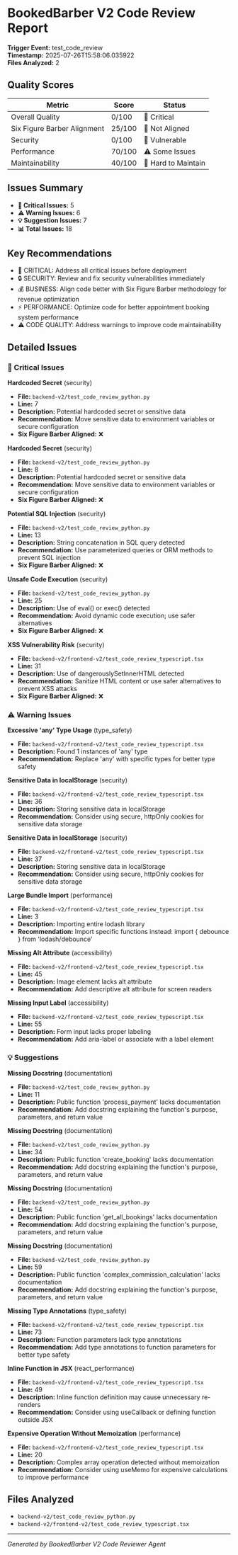 # BookedBarber V2 Code Review Report

**Trigger Event:** test_code_review  
**Timestamp:** 2025-07-26T15:58:06.035922  
**Files Analyzed:** 2

## Quality Scores

| Metric | Score | Status |
|--------|-------|--------|
| Overall Quality | 0/100 | 🚨 Critical |
| Six Figure Barber Alignment | 25/100 | 🚨 Not Aligned |
| Security | 0/100 | 🚨 Vulnerable |
| Performance | 70/100 | ⚠️ Some Issues |
| Maintainability | 40/100 | 🚨 Hard to Maintain |

## Issues Summary

- **🚨 Critical Issues:** 5
- **⚠️ Warning Issues:** 6
- **💡 Suggestion Issues:** 7
- **📊 Total Issues:** 18

## Key Recommendations

- 🚨 CRITICAL: Address all critical issues before deployment
- 🔒 SECURITY: Review and fix security vulnerabilities immediately
- 💰 BUSINESS: Align code better with Six Figure Barber methodology for revenue optimization
- ⚡ PERFORMANCE: Optimize code for better appointment booking system performance
- ⚠️ CODE QUALITY: Address warnings to improve code maintainability

## Detailed Issues

### 🚨 Critical Issues

**Hardcoded Secret** (security)
- **File:** `backend-v2/test_code_review_python.py`
- **Line:** 7
- **Description:** Potential hardcoded secret or sensitive data
- **Recommendation:** Move sensitive data to environment variables or secure configuration
- **Six Figure Barber Aligned:** ❌

**Hardcoded Secret** (security)
- **File:** `backend-v2/test_code_review_python.py`
- **Line:** 8
- **Description:** Potential hardcoded secret or sensitive data
- **Recommendation:** Move sensitive data to environment variables or secure configuration
- **Six Figure Barber Aligned:** ❌

**Potential SQL Injection** (security)
- **File:** `backend-v2/test_code_review_python.py`
- **Line:** 13
- **Description:** String concatenation in SQL query detected
- **Recommendation:** Use parameterized queries or ORM methods to prevent SQL injection
- **Six Figure Barber Aligned:** ❌

**Unsafe Code Execution** (security)
- **File:** `backend-v2/test_code_review_python.py`
- **Line:** 25
- **Description:** Use of eval() or exec() detected
- **Recommendation:** Avoid dynamic code execution; use safer alternatives
- **Six Figure Barber Aligned:** ❌

**XSS Vulnerability Risk** (security)
- **File:** `backend-v2/frontend-v2/test_code_review_typescript.tsx`
- **Line:** 31
- **Description:** Use of dangerouslySetInnerHTML detected
- **Recommendation:** Sanitize HTML content or use safer alternatives to prevent XSS attacks
- **Six Figure Barber Aligned:** ❌

### ⚠️ Warning Issues

**Excessive 'any' Type Usage** (type_safety)
- **File:** `backend-v2/frontend-v2/test_code_review_typescript.tsx`
- **Description:** Found 1 instances of 'any' type
- **Recommendation:** Replace 'any' with specific types for better type safety

**Sensitive Data in localStorage** (security)
- **File:** `backend-v2/frontend-v2/test_code_review_typescript.tsx`
- **Line:** 36
- **Description:** Storing sensitive data in localStorage
- **Recommendation:** Consider using secure, httpOnly cookies for sensitive data storage

**Sensitive Data in localStorage** (security)
- **File:** `backend-v2/frontend-v2/test_code_review_typescript.tsx`
- **Line:** 37
- **Description:** Storing sensitive data in localStorage
- **Recommendation:** Consider using secure, httpOnly cookies for sensitive data storage

**Large Bundle Import** (performance)
- **File:** `backend-v2/frontend-v2/test_code_review_typescript.tsx`
- **Line:** 3
- **Description:** Importing entire lodash library
- **Recommendation:** Import specific functions instead: import { debounce } from 'lodash/debounce'

**Missing Alt Attribute** (accessibility)
- **File:** `backend-v2/frontend-v2/test_code_review_typescript.tsx`
- **Line:** 45
- **Description:** Image element lacks alt attribute
- **Recommendation:** Add descriptive alt attribute for screen readers

**Missing Input Label** (accessibility)
- **File:** `backend-v2/frontend-v2/test_code_review_typescript.tsx`
- **Line:** 55
- **Description:** Form input lacks proper labeling
- **Recommendation:** Add aria-label or associate with a label element

### 💡 Suggestions

**Missing Docstring** (documentation)
- **File:** `backend-v2/test_code_review_python.py`
- **Line:** 11
- **Description:** Public function 'process_payment' lacks documentation
- **Recommendation:** Add docstring explaining the function's purpose, parameters, and return value

**Missing Docstring** (documentation)
- **File:** `backend-v2/test_code_review_python.py`
- **Line:** 34
- **Description:** Public function 'create_booking' lacks documentation
- **Recommendation:** Add docstring explaining the function's purpose, parameters, and return value

**Missing Docstring** (documentation)
- **File:** `backend-v2/test_code_review_python.py`
- **Line:** 54
- **Description:** Public function 'get_all_bookings' lacks documentation
- **Recommendation:** Add docstring explaining the function's purpose, parameters, and return value

**Missing Docstring** (documentation)
- **File:** `backend-v2/test_code_review_python.py`
- **Line:** 59
- **Description:** Public function 'complex_commission_calculation' lacks documentation
- **Recommendation:** Add docstring explaining the function's purpose, parameters, and return value

**Missing Type Annotations** (type_safety)
- **File:** `backend-v2/frontend-v2/test_code_review_typescript.tsx`
- **Line:** 73
- **Description:** Function parameters lack type annotations
- **Recommendation:** Add type annotations to function parameters for better type safety

**Inline Function in JSX** (react_performance)
- **File:** `backend-v2/frontend-v2/test_code_review_typescript.tsx`
- **Line:** 49
- **Description:** Inline function definition may cause unnecessary re-renders
- **Recommendation:** Consider using useCallback or defining function outside JSX

**Expensive Operation Without Memoization** (performance)
- **File:** `backend-v2/frontend-v2/test_code_review_typescript.tsx`
- **Line:** 20
- **Description:** Complex array operation detected without memoization
- **Recommendation:** Consider using useMemo for expensive calculations to improve performance


## Files Analyzed

- `backend-v2/test_code_review_python.py`
- `backend-v2/frontend-v2/test_code_review_typescript.tsx`

---
*Generated by BookedBarber V2 Code Reviewer Agent*
